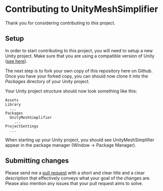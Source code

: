 # Contributing to UnityMeshSimplifier

Thank you for considering contributing to this project.

## Setup

In order to start contributing to this project, you will need to setup a new Unity project.
Make sure that you are using a compatible version of Unity ([see here](https://github.com/Whinarn/UnityMeshSimplifier/blob/master/README.md#compatibility)).

The next step is to fork your own copy of this repository here on Github.
Once you have your forked copy, you can should now clone it into the *Packages* directory of your Unity project.

Your Unity project structure should now look something like this:

```text
Assets
Library
  ...
Packages
  UnityMeshSimplifier
    ...
ProjectSettings
  ...
```

When starting up your Unity project, you should see UnityMeshSimplifier appear in the package manager (Window -> Package Manager).

## Submitting changes

Please send me a [pull request](https://github.com/Whinarn/UnityMeshSimplifier/compare) with a short and clear title and a clear description that effectively conveys what your goal of the changes are. Please also mention any issues that your pull request aims to solve.

